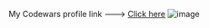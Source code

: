 
My Codewars profile link ---> [Click here](https://www.codewars.com/users/jakz6)
![image](https://www.codewars.com/users/jakz6/badges/large)
